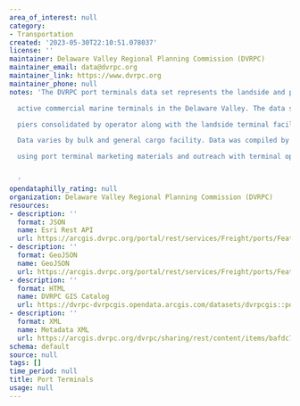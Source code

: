 ```yaml
---
area_of_interest: null
category:
- Transportation
created: '2023-05-30T22:10:51.078037'
license: ''
maintainer: Delaware Valley Regional Planning Commission (DVRPC)
maintainer_email: data@dvrpc.org
maintainer_link: https://www.dvrpc.org
maintainer_phone: null
notes: 'The DVRPC port terminals data set represents the landside and pier data for

  active commercial marine terminals in the Delaware Valley. The data shows

  piers consolidated by operator along with the landside terminal facilities.

  Data varies by bulk and general cargo facility. Data was compiled by DVRPC

  using port terminal marketing materials and outreach with terminal operators.


  '
opendataphilly_rating: null
organization: Delaware Valley Regional Planning Commission (DVRPC)
resources:
- description: ''
  format: JSON
  name: Esri Rest API
  url: https://arcgis.dvrpc.org/portal/rest/services/Freight/ports/FeatureServer/0
- description: ''
  format: GeoJSON
  name: GeoJSON
  url: https://arcgis.dvrpc.org/portal/rest/services/Freight/ports/FeatureServer/0/query?where=1=1&outsr=4326&outfields=*&f=geojson
- description: ''
  format: HTML
  name: DVRPC GIS Catalog
  url: https://dvrpc-dvrpcgis.opendata.arcgis.com/datasets/dvrpcgis::port-terminals
- description: ''
  format: XML
  name: Metadata XML
  url: https://arcgis.dvrpc.org/dvrpc/sharing/rest/content/items/bafdc7dbc2e747dabffb3a69f1c94dc8/info/metadata/metadata.xml?format=default
schema: default
source: null
tags: []
time_period: null
title: Port Terminals
usage: null
---
```

